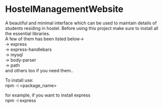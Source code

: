 # HostelManagementWebsite
A beautiful and minimal interface which can be used to maintain details of students residing in hostel.
Before using this project make sure to install all the essential libraries.  
A few of them has been listed below->  
-> express  
-> express-handlebars  
-> mysql  
-> body-parser  
-> path    
and others too if you need them..


To install use:  
npm -i <package_name>  

for example, if you want to install express  
npm -i express

